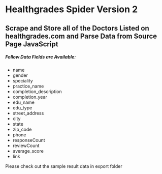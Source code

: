 # Healthgrades Spider Version 2
## Scrape and Store all of the Doctors Listed on healthgrades.com and Parse Data from Source Page JavaScript 
##### Follow Data Fields are Available: 

* name
* gender
* speciality
* practice_name
* completion_description
* completion_year
* edu_name
* edu_type
* street_address
* city
* state
* zip_code
* phone
* responseCount
* reviewCount
* average_score
* link

Please check out the sample result data in export folder

